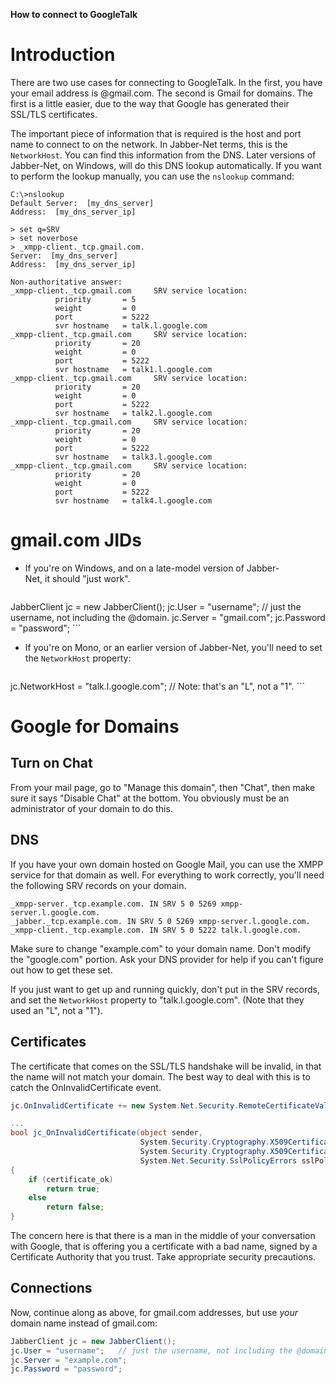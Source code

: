 **How to connect to GoogleTalk**

Introduction
============

There are two use cases for connecting to GoogleTalk. In the first, you have
your email address is @gmail.com. The second is Gmail for domains. The first is
a little easier, due to the way that Google has generated their SSL/TLS
certificates.

The important piece of information that is required is the host and port name to
connect to on the network. In Jabber-Net terms, this is the `NetworkHost`. You
can find this information from the DNS. Later versions of Jabber-Net, on
Windows, will do this DNS lookup automatically. If you want to perform the
lookup manually, you can use the `nslookup` command:

```console
C:\>nslookup
Default Server:  [my_dns_server]
Address:  [my_dns_server_ip]

> set q=SRV
> set noverbose
> _xmpp-client._tcp.gmail.com.
Server:  [my_dns_server]
Address:  [my_dns_server_ip]

Non-authoritative answer:
_xmpp-client._tcp.gmail.com     SRV service location:
          priority       = 5
          weight         = 0
          port           = 5222
          svr hostname   = talk.l.google.com
_xmpp-client._tcp.gmail.com     SRV service location:
          priority       = 20
          weight         = 0
          port           = 5222
          svr hostname   = talk1.l.google.com
_xmpp-client._tcp.gmail.com     SRV service location:
          priority       = 20
          weight         = 0
          port           = 5222
          svr hostname   = talk2.l.google.com
_xmpp-client._tcp.gmail.com     SRV service location:
          priority       = 20
          weight         = 0
          port           = 5222
          svr hostname   = talk3.l.google.com
_xmpp-client._tcp.gmail.com     SRV service location:
          priority       = 20
          weight         = 0
          port           = 5222
          svr hostname   = talk4.l.google.com
```

gmail.com JIDs
==============

*   If you're on Windows, and on a late-model version of Jabber-Net, it should
    "just work".

    ```csharp
JabberClient jc = new JabberClient();
jc.User = "username";   // just the username, not including the @domain.
jc.Server = "gmail.com";
jc.Password = "password";
    ```

*   If you're on Mono, or an earlier version of Jabber-Net, you'll need to set
    the `NetworkHost` property:

    ```csharp
jc.NetworkHost = "talk.l.google.com";  // Note: that's an "L", not a "1".
    ```

Google for Domains
==================

Turn on Chat
------------

From your mail page, go to "Manage this domain", then "Chat", then make sure it
says "Disable Chat" at the bottom. You obviously must be an administrator of
your domain to do this.

DNS
---

If you have your own domain hosted on Google Mail, you can use the XMPP service
for that domain as well. For everything to work correctly, you'll need the
following SRV records on your domain.

```
_xmpp-server._tcp.example.com. IN SRV 5 0 5269 xmpp-server.l.google.com.
_jabber._tcp.example.com. IN SRV 5 0 5269 xmpp-server.l.google.com.
_xmpp-client._tcp.example.com. IN SRV 5 0 5222 talk.l.google.com.
```

Make sure to change "example.com" to your domain name. Don't modify the
"google.com" portion. Ask your DNS provider for help if you can't figure out how
to get these set.

If you just want to get up and running quickly, don't put in the SRV records,
and set the `NetworkHost` property to "talk.l.google.com". (Note that they used
an "L", not a "1").

Certificates
------------

The certificate that comes on the SSL/TLS handshake will be invalid, in that the
name will not match your domain. The best way to deal with this is to catch the
OnInvalidCertificate event.

```csharp
jc.OnInvalidCertificate += new System.Net.Security.RemoteCertificateValidationCallback(jc_OnInvalidCertificate);

...
bool jc_OnInvalidCertificate(object sender,
                             System.Security.Cryptography.X509Certificates.X509Certificate certificate,
                             System.Security.Cryptography.X509Certificates.X509Chain chain,
                             System.Net.Security.SslPolicyErrors sslPolicyErrors)
{
    if (certificate_ok)
        return true;
    else
        return false;
}
```

The concern here is that there is a man in the middle of your conversation with
Google, that is offering you a certificate with a bad name, signed by a
Certificate Authority that you trust. Take appropriate security precautions.

Connections
-----------

Now, continue along as above, for gmail.com addresses, but use *your* domain
name instead of gmail.com:

```csharp
JabberClient jc = new JabberClient();
jc.User = "username";   // just the username, not including the @domain.
jc.Server = "example.com";
jc.Password = "password";
```
